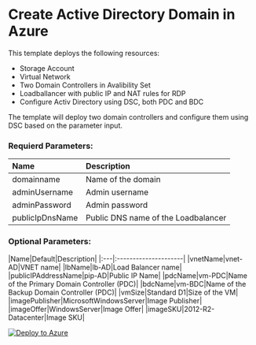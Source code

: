# Create Active Directory Domain in Azure 

This template deploys the following resources:

+	Storage Account
+	Virtual Network
+	Two Domain Controllers in Avalibility Set
+	Loadballancer with public IP and NAT rules for RDP
+	Configure Activ Directory using DSC, both PDC and BDC

The template will deploy two domain controllers and configure them using DSC based on the parameter input.

### Requierd Parameters:
|Name|Description|
|:---|:---------------------|
|domainname|Name of the domain|
|adminUsername|Admin username|
|adminPassword|Admin password|
|publicIpDnsName|Public DNS name of the Loadbalancer|

### Optional Parameters:
|Name|Default|Description|
|:---|:---------------------|
|vnetName|vnet-AD|VNET name|
|lbName|lb-AD|Load Balancer name|
|publicIPAddressName|pip-AD|Public IP Name|
|pdcName|vm-PDC|Name of the Primary Domain Controller (PDC)|
|bdcName|vm-BDC|Name of the Backup Domain Controller (PDC)|
|vmSize|Standard D1|Size of the VM|
|imagePublisher|MicrosoftWindowsServer|Image Publisher|
|imageOffer|WindowsServer|Image Offer|
|imageSKU|2012-R2-Datacenter|Image SKU|

[![Deploy to Azure](http://azuredeploy.net/deploybutton.png)](https://azuredeploy.net/)